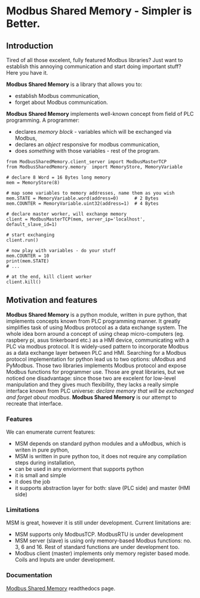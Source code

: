 Modbus Shared Memory - Simpler is Better.
=========================================


Introduction
------------

Tired of all those excelent, fully featured Modbus libraries? Just want to establish this annoying communication and start doing important stuff? Here you have it.

**Modbus Shared Memory** is a library that allows you to:  
-   establish Modbus communication,
-   forget about Modbus communication.

**Modbus Shared Memory** implements well-known concept from field of PLC programming. A programmer:  
-   declares *memory block* - variables which will be exchanged via Modbus,
-   declares an *object* responsive for modbus communication,
-   does *something* with those variables - rest of the program.

``` {.sourceCode .python}
from ModbusSharedMemory.client_server import ModbusMasterTCP
from ModbusSharedMemory.memory  import MemoryStore, MemoryVariable

# declare 8 Word = 16 Bytes long memory
mem = MemoryStore(8)

# map some variables to memory addresses, name them as you wish
mem.STATE = MemoryVariable.word(address=0)      # 2 Bytes
mem.COUNTER = MemoryVariable.uint32(address=1)  # 4 Bytes

# declare master worker, will exchange memory
client = ModbusMasterTCP(mem, server_ip='localhost', default_slave_id=1)

# start exchanging
client.run()

# now play with variables - do your stuff
mem.COUNTER = 10
print(mem.STATE)
# ...

# at the end, kill client worker
client.kill()
```

Motivation and features
-----------------------

**Modbus Shared Memory** is a python module, written in pure python, that implements concepts known from PLC programming manner. It greatly simplifies task of using Modbus protocol as a data exchange system. The whole idea born around a concept of using cheap micro-computers (eg. raspbery pi, asus tinkerboard etc.) as a HMI device, communicating with a PLC via modbus protocol. It is widely-used pattern to incorporate Modbus as a data exchange layer between PLC and HMI. Searching for a Modbus protocol implementation for python lead us to two options: uModbus and PyModbus. Those two libraries implements Modbus protocol and expose Modbus functions for programmer use. Those are great libraries, but we noticed one disadvantage: since those two are excelent for low-level manipulation and they gives much flexibility, they lacks a really simple interface known from PLC universe: *declare memory that will be exchanged and forget about modbus*. **Modbus Shared Memory** is our attempt to recreate that interface.

### Features

We can enumerate current features:  
-   MSM depends on standard python modules and a uModbus, which is writen in pure python,
-   MSM is written in pure python too, it does not require any compilation steps during installation,
-   can be used in any enviorment that supports python
-   it is small and simple
-   it does the job
-   it supports abstraction layer for both: slave (PLC side) and master (HMI side)

### Limitations

MSM is great, however it is still under development. Current limitations are:  
-   MSM supports only ModbusTCP. ModbusRTU is under development
-   MSM server (slave) is using only memory-based Modbus functions: no. 3, 6 and 16. Rest of standard functions are under development too.
-   Modbus client (master) implements only memory register based mode. Coils and Inputs are under development.

### Documentation

[Modbus Shared Memory](https://modbus-shared-memory.readthedocs.io/en/latest/index.html) readthedocs page.